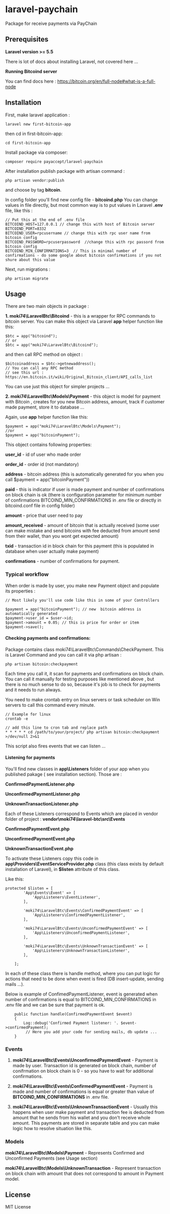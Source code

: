 # laravel-paychain
Package for receive payments via PayChain

## Prerequisites
**Laravel version >= 5.5**

There is lot of docs about installing Laravel, not covered here ...

**Running Bitcoind server**

You can find docs here :
https://bitcoin.org/en/full-node#what-is-a-full-node

## Installation

First, make laravel application :
```
laravel new first-bitcoin-app
```

then  cd in first-bitcoin-app:
```
cd first-bitcoin-app
```
Install package via composer:
```
composer require payaccept/laravel-paychain
```
After installation publish package with artisan command :
```
php artisan vendor:publish
```
and choose by tag **bitcoin**.

In config folder you'll find new config file - **bitcoind.php**
You can change values in file directly, but most common way is to put values in Laravel **.env** file, like this :
```
// Put this at the end of .env file
BITCOIND_HOST=127.0.0.1 // change this with host of Bitcoin server
BITCOIND_PORT=8332
BITCOIND_USER=rpcusername // change this with rpc user name from bitcoin config
BITCOIND_PASSWORD=rpcuserpassword  //change this with rpc passord from bitcoin config
BITCOIND_MIN_CONFIRMATIONS=3  // This is minimal number of confirmations - do some google about bitcoin confirmations if you not shure about this value

```

Next, run migrations :
```
php artisan migrate
```


## Usage
There are two main objects in package :

**1. moki74\LaravelBtc\Bitcoind** - this is a wrapper for RPC commands to bitcoin server.
You can make this object via Laravel **app** helper function like this:
```
$btc = app("bitcoind");
// or
$btc = app("moki74\LaravelBtc\Bitcoind");
```

and then call RPC method on object :

```
$bitcoinaddress = $btc->getnewaddress();
// You can call any RPC method
// see this url : https://en.bitcoin.it/wiki/Original_Bitcoin_client/API_calls_list
```
You can  use just this object for simpler projects  ...

**2. moki74\LaravelBtc\Models\Payment** - this object is model for payment with Bitcoin , creates for you new Bitcoin address, amount, track if customer made payment, store it to database ...

Again, use **app** helper function like this:
```
$payment = app("moki74\LaravelBtc\Models\Payment");
//or
$payment = app("bitcoinPayment");

```

This object contains following properties:

**user_id** - id of user who made order

**order_id** - order id (not mandatory)

**address** - bitcoin address (this is automatically generated for you when you call $payment = app("bitcoinPayment"))

**paid** - this is indicator if user is made payment and number of confirmations on block chain is ok (there is configuration parameter for minimum number of confirmations BITCOIND_MIN_CONFIRMATIONS in .env file or directly in bitcoind.conf file in config folder)

**amount** - price that user need to pay

**amount_received** - amount of bitcoin that is actually received (some user can make mistake and send bitcoins with fee deducted from amount send from their wallet, than you wont get expected amount)

**txid** - transaction id in block chain for this payment (this is populated in database when user actually make payment)

**confirmations** - number of confirmations for payment.

### Typical workflow

When order is made by user, you make new Payment object and populate its properties :
```
// Most likely you'll use code like this in some of your Controllers

$payment = app("bitcoinPayment"); // new  bitcoin address is automatically generated
$payment->user_id = $user->id;
$payment->amount = 0.05; // this is price for order or item
$payment->save();
```


#### Checking payments and confirmations:
Package contains class moki74\LaravelBtc\Commands\CheckPayment.
This is Laravel Command and you can call it via php artisan :
```
php artisan bitcoin:checkpayment
```
Each time you call it, it scan for payments and confirmations on block chain. You can call it manually for testing purposes like mentioned above , but there is no much sense to do so, because it's job is to check for payments and it needs to run always.

You need to make crontab entry on linux servers or task scheduler on Win servers to call this command every minute.
```
// Example for linux
crontab -e

// add this line to cron tab and replace path
* * * * * cd /path/to/your/project/ php artisan bitcoin:checkpayment >/dev/null 2>&1
```
This script also fires events that we can listen ...
#### Listening for payments 
You'll find new classes in **app\Listeners** folder of your app when you published pakage ( see installation section).
Those are : 

**ConfirmedPaymentListener.php**

**UnconfirmedPaymentListener.php**

**UnknownTransactionListener.php**

Each of these Listeners correspond to Events which are placed in vendor folder of project :
**vendor\moki74\laravel-btc\src\Events**

**ConfirmedPaymentEvent.php**

**UnconfirmedPaymentEvent.php**

**UnknownTransactionEvent.php**

To activate these Listeners copy this code in **app\Providers\EventServiceProvider.php** class (this class exists by default installation of Laravel), in **$listen** attribute of this class.

Like this:
```
protected $listen = [
        'App\Events\Event' => [
            'App\Listeners\EventListener',
        ],

        'moki74\LaravelBtc\Events\ConfirmedPaymentEvent' => [
            'App\Listeners\ConfirmedPaymentListener',
        ],

        'moki74\LaravelBtc\Events\UnconfirmedPaymentEvent' => [
            'App\Listeners\UnconfirmedPaymentListener',
        ],

        'moki74\LaravelBtc\Events\UnknownTransactionEvent' => [
            'App\Listeners\UnknownTransactionListener',
        ],

    ];
```
In each of these class there is handle method, where you can put logic for actions that need to be done when event is fired (DB insert-update, sending mails ...).

Below is example of ConfimedPaymentListener,  event is generated when number of confirmations is equal to BITCOIND_MIN_CONFIRMATIONS in .env file and we can be sure that payment is ok.
```
    public function handle(ConfirmedPaymentEvent $event)
    {
        Log::debug('Confirmed Payment listener: '. $event->confirmedPayment);
         // Here you add your code for sending mails, db update ...
    }
```

### Events

1. **moki74\LaravelBtc\Events\UnconfirmedPaymentEvent**  - Payment is made by user.
Transaction id is generated on block chain, number of conifrmation on block chain  is 0 - so you have to wait for additional confirmations.

2. **moki74\LaravelBtc\Events\ConfirmedPaymentEvent** - Payment is made and number of confirmations is equal or greater than value  of **BITCOIND_MIN_CONFIRMATIONS** in .env file.


3. **moki74\LaravelBtc\Events\UnknownTransactionEvent** - Usually this happens when user make payment and transaction fee is deducted from amount that he sends from his wallet  and you don't receive whole amount. This payments are stored in separate table and you can make logic how to resolve situation like this. 


### Models
**moki74\LaravelBtc\Models\Payment** - Represents Confirmed and Unconfirmed Payments (see Usage section)

**moki74\LaravelBtc\Models\UnknownTransaction** - Represent transaction on block chain with amount that does not correspond to amount in Payment model.

## License
MIT License
